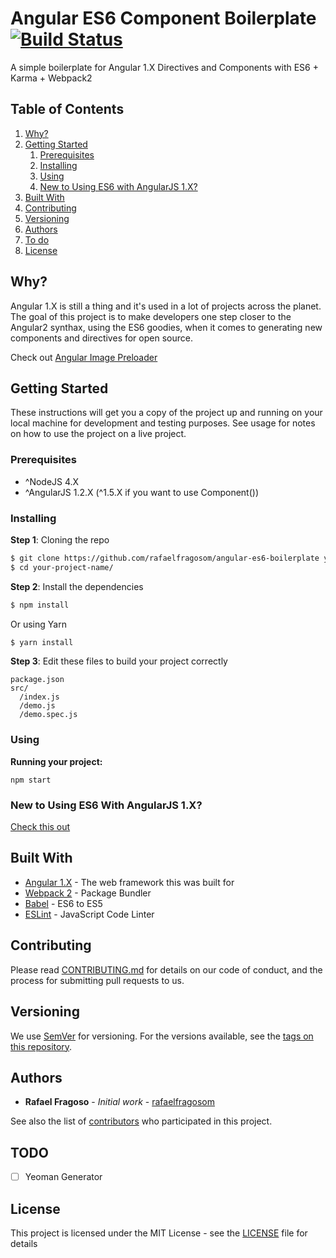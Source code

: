 # Angular ES6 Component Boilerplate [![Build Status](https://travis-ci.org/rafaelfragosom/angular-es6-boilerplate.svg?branch=master)](https://travis-ci.org/rafaelfragosom/angular-es6-boilerplate)

A simple boilerplate for Angular 1.X Directives and Components with ES6 + Karma + Webpack2

## Table of Contents

1. [Why?](#why)
2. [Getting Started](#getting-started)
    1. [Prerequisites](#prerequisites)
    2. [Installing](#installing)
    3. [Using](#using)
    4. [New to Using ES6 with AngularJS 1.X?](#new-to-using-es6-with-angularjs-1x)
6. [Built With](#built-with)
6. [Contributing](#contributing)
7. [Versioning](#versioning)
8. [Authors](#authors)
9. [To do](#to-do)
10. [License](#license)

## Why?

Angular 1.X is still a thing and it's used in a lot of projects across the planet. The goal of this project is to make developers one step closer to the Angular2 synthax, using the ES6 goodies, when it comes to generating new components and directives for open source.

Check out [Angular Image Preloader](https://github.com/rafaelfragosom/angular-image-preloader)

## Getting Started

These instructions will get you a copy of the project up and running on your local machine for development and testing purposes. See usage for notes on how to use the project on a live project.

### Prerequisites

- ^NodeJS 4.X
- ^AngularJS 1.2.X (^1.5.X if you want to use Component())

### Installing

**Step 1**: Cloning the repo
```bash
$ git clone https://github.com/rafaelfragosom/angular-es6-boilerplate your-project-name
$ cd your-project-name/
```

**Step 2**: Install the dependencies
```bash
$ npm install
```

Or using Yarn

```bash
$ yarn install
```

**Step 3**: Edit these files to build your project correctly
```
package.json
src/
  /index.js
  /demo.js
  /demo.spec.js
```

### Using

**Running your project:**
```
npm start
```

### New to Using ES6 With AngularJS 1.X?

[Check this out](https://thinkster.io/angularjs-es6-tutorial)

## Built With

* [Angular 1.X](https://angularjs.org/) - The web framework this was built for
* [Webpack 2](https://webpack.js.org/) - Package Bundler
* [Babel](https://babeljs.io/) - ES6 to ES5
* [ESLint](http://eslint.org/) - JavaScript Code Linter

## Contributing

Please read [CONTRIBUTING.md](./CONTRIBUTING.md) for details on our code of conduct, and the process for submitting pull requests to us.

## Versioning

We use [SemVer](http://semver.org/) for versioning. For the versions available, see the [tags on this repository](https://github.com/rafaelfragosom/angular-es6-boilerplate/tags).

## Authors

* **Rafael Fragoso** - *Initial work* - [rafaelfragosom](https://github.com/rafaelfragosom)

See also the list of [contributors](https://github.com/rafaelfragosom/angular-es6-boilerplate/contributors) who participated in this project.

## TODO

- [ ] Yeoman Generator

## License

This project is licensed under the MIT License - see the [LICENSE](./LICENSE) file for details
